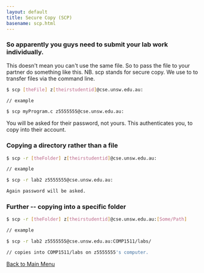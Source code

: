 ```yaml
---
layout: default
title: Secure Copy (SCP)
basename: scp.html
---
```

### So apparently you guys need to submit your lab work individually.

This doesn't mean you can't use the same file. So to pass the file to your partner do something like this. NB. scp stands for secure copy. We use to to transfer files via the command line.

```bash
$ scp [theFile] z[theirstudentid]@cse.unsw.edu.au:

// example

$ scp myProgram.c z5555555@cse.unsw.edu.au:

```

You will be asked for their password, not yours. This authenticates you, to copy into their account.

### Copying a directory rather than a file

```bash
$ scp -r [theFolder] z[theirstudentid]@cse.unsw.edu.au:

// example

$ scp -r lab2 z5555555@cse.unsw.edu.au:

Again password will be asked.
```

### Further -- copying into a specific folder

```bash
$ scp -r [theFolder] z[theirstudentid]@cse.unsw.edu.au:[Some/Path]

// example

$ scp -r lab2 z5555555@cse.unsw.edu.au:COMP1511/labs/

// copies into COMP1511/labs on z5555555's computer.

```

[Back to Main Menu](../)
